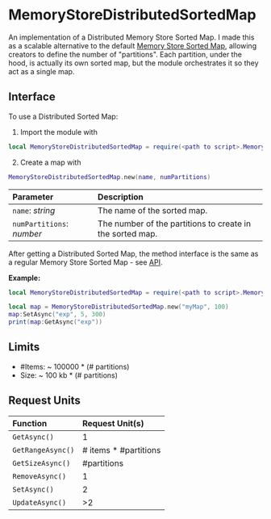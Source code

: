# MemoryStoreDistributedSortedMap

An implementation of a Distributed Memory Store Sorted Map. I made this as a
scalable alternative to the default [Memory Store Sorted Map](https://create.roblox.com/docs/cloud-services/memory-stores/sorted-map), allowing creators
to define the number of "partitions". Each partition, under the hood, is
actually its own sorted map, but the module orchestrates it so they
act as a single map.

## Interface

To use a Distributed Sorted Map:
1. Import the module with 
```lua
local MemoryStoreDistributedSortedMap = require(<path to script>.MemoryStoreDistributedSortedMap)
```
2. Create a map with 

```lua
MemoryStoreDistributedSortedMap.new(name, numPartitions)
```

Parameter | Description
:--- | :---
`name`: _string_ | The name of the sorted map.
`numPartitions`: _number_ | The number of the partitions to create in the sorted map.

After getting a Distributed Sorted Map, the method interface is the same as a
regular Memory Store Sorted Map - see
[API](https://create.roblox.com/docs/reference/engine/classes/MemoryStoreSortedMap#Summary).


**Example:**
```lua
local MemoryStoreDistributedSortedMap = require(<path to script>.MemoryStoreDistributedSortedMap)

local map = MemoryStoreDistributedSortedMap.new("myMap", 100)
map:SetAsync("exp", 5, 300)
print(map:GetAsync("exp"))
```

## Limits
- #Items: ~ 100000 * (# partitions)
- Size: ~ 100 kb * (# partitions)

## Request Units
Function | Request Unit(s)
:--- | :---
`GetAsync()` | 1
`GetRangeAsync()` | # items * #partitions
`GetSizeAsync()` | #partitions
`RemoveAsync()` | 1
`SetAsync()` | 2
`UpdateAsync()` | >2